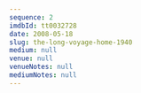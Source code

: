 ```yaml
---
sequence: 2
imdbId: tt0032728
date: 2008-05-18
slug: the-long-voyage-home-1940
medium: null
venue: null
venueNotes: null
mediumNotes: null
---
```


